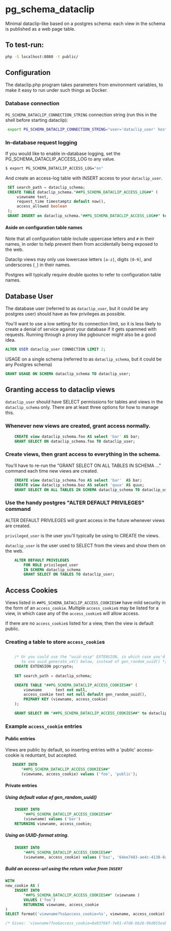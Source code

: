 # pg_schema_dataclip
Minimal dataclip-like based on a postgres schema: each view in the schema is published as a web page table.

## To test-run:

```bash
php -S localhost:8080 -t public/
```

## Configuration

The dataclip.php program takes parameters from environment variables, to 
make it easy to run under such things as Docker. 


### Database connection

`PG_SCHEMA_DATACLIP_CONNECTION_STRING` connection string (run this in 
the shell before starting dataclip):


```bash
 export PG_SCHEMA_DATACLIP_CONNECTION_STRING="user='dataclip_user' host='pghost' dbname='pgdatabase' password='pgpassword' sslmode='require'
```

### In-database request logging

If you would like to enable in-database logging, set the PG_SCHEMA_DATACLIP_ACCESS_LOG to any value.
 
```bash
$ export PG_SCHEMA_DATACLIP_ACCESS_LOG="on"
```

And create an access-log table with INSERT access to your `dataclip_user`.

```sql
 SET search_path = dataclip_schema;
 CREATE TABLE dataclip_schema."##PG_SCHEMA_DATACLIP_ACCESS_LOG##" (
     viewname text,
     request_time timestamptz default now(),
     access_allowed boolean
 );
 GRANT INSERT on dataclip_schema."##PG_SCHEMA_DATACLIP_ACCESS_LOG##" to dataclip_user;
```

#### Aside on configuration table names

Note that all configuration table include uppercase letters and `#` in their names, in order to help prevent them from accidentally being exposed to the web.

Dataclip views may only use lowercase letters `[a-z]`, digits `[0-9]`, and underscores (`_`) in their names.

Postgres will typically require double quotes to refer to configuration table names.



## Database User 

The database user (referred to as `dataclip_user`, but it could be any 
postgres user) should have as few privileges as possible.

You'll want to use a low setting for its connection limit, so it is less 
likely to create a denial of service against your database if it gets 
spammed with requests. Running through a proxy like pgbouncer might also be 
a good idea.

 
```sql
ALTER USER dataclip_user CONNECTION LIMIT 2;
```

USAGE on a single schema (referred to as `dataclip_schema`, but it could be 
any Postgres schema)
 
```sql
GRANT USAGE ON SCHEMA dataclip_schema TO dataclip_user;
```

## Granting access to dataclip views

`dataclip_user` should have SELECT permissions for tables and views in the
`dataclip_schema` only.  There are at least three options for how to manage this.

### Whenever new views are created, grant access normally.

```sql
    CREATE view dataclip_schema.foo AS select 'bar' AS bar;
    GRANT SELECT ON dataclip_schema.foo TO dataclip_user;
```
### Create views, then grant access to everything in the schema.  

You'll have to re-run the "GRANT SELECT ON ALL TABLES IN SCHEMA ..." command 
each time new views are created.

```sql
    CREATE view dataclip_schema.foo AS select 'bar'  AS bar;
    CREATE view dataclip_schema.baz AS select 'quux' AS quux;
    GRANT SELECT ON ALL TABLES IN SCHEMA dataclip_schema TO dataclip_user;
```

### Use the handy postgres "ALTER DEFAULT PRIVILEGES" command

ALTER DEFAULT PRIVILEGES will grant access in the future whenever views are created.

`privileged_user` is the user you'll typically be using to CREATE the 
views.

`dataclip_user` is the user used to SELECT from the views and show them on the web.

```sql
    ALTER DEFAULT PRIVILEGES 
        FOR ROLE privileged_user
        IN SCHEMA dataclip_schema 
        GRANT SELECT ON TABLES TO dataclip_user;
```

## Access Cookies

Views listed in `##PG_SCHEMA_DATACLIP_ACCESS_COOKIES##` have mild security in 
the form of an `access_cookie`.  Multiple `access_cookie`s may be listed for a view, in 
which case any of the `access_cookie`s will allow access.

If there are no `access_cookie`s listed for a view, then the view is default public.

### Creating a table to store `access_cookie`s

```sql

    /* Or you could use the "uuid-ossp" EXTENSION, in which case you'd want
       to use uuid_generate_v4() below, instead of gen_random_uuid() */
    CREATE EXTENSION pgcrypto; 
    
    SET search_path = dataclip_schema;

    CREATE TABLE "##PG_SCHEMA_DATACLIP_ACCESS_COOKIES##" (
        viewname      text not null, 
        access_cookie text not null default gen_random_uuid(),
        PRIMARY KEY (viewname, access_cookie)
    );

    GRANT SELECT ON "##PG_SCHEMA_DATACLIP_ACCESS_COOKIES##" to dataclip_user;
 ```
 
### Example `access_cookie` entries
 
 
#### Public entries
 
Views are public by default, so inserting entries with a 'public' access-cookie is reduntant, but accepted.
       
 ```sql
    INSERT INTO 
        "##PG_SCHEMA_DATACLIP_ACCESS_COOKIES##" 
        (viewname, access_cookie) values ('foo', 'public');
```
#### Private entries

##### Using default value of gen_random_uuid()

```sql
    INSERT INTO 
        "##PG_SCHEMA_DATACLIP_ACCESS_COOKIES##" 
        (viewname) values ('bar')
    RETURNING viewname, access_cookie;
```
 
##### Using an UUID-format string.
    
```sql
    INSERT INTO 
        "##PG_SCHEMA_DATACLIP_ACCESS_COOKIES##" 
        (viewname, access_cookie) values ('baz', '64ee7483-ae4c-4138-8a94-6fb09adefe3b');
```

##### Build an access-url using the return value from `INSERT`

```sql
WITH
new_cookie AS (
    INSERT INTO
        "##PG_SCHEMA_DATACLIP_ACCESS_COOKIES##" (viewname )
        VALUES ('foo')
        RETURNING viewname, access_cookie
)
SELECT format('viewname?%s&access_cookie=%s', viewname, access_cookie) FROM new_cookie

/* Gives: 'viewname?foo&access_cookie=0a93f68f-7e01-47d6-bb26-9bd855eaba92' */
```


